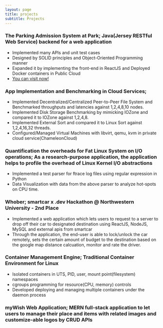 ```yaml
---
layout: page
title: projects
subtitle: Projects
---
```


### **The Parking Admission System at Park**; Java(Jersey RESTful Web Service) backend for a web application
* Implemented many APIs and unit test cases
* Designed by SOLID principles and Object-Oriented Programming manner
* Expanded it by implementing the front-end in ReactJS and Deployed Docker containers in Public Cloud
* [You can visit now!](http://165.227.90.43:3000/)

### **App Implementation and Benchmarking in Cloud Services**; 
* Implemented Decentralized/Centralized Peer-to-Peer File System and Benchmarked throughputs and latencies against 1,2,4,8,10 nodes.
* Implemented Disk Storage Benchmarking by mimicking IOZone and compared it to IOZone against 1,2,4,8.
* Implemented External Sort and compared it to Linux Sort against 1,2,4,16,32 threads.
* Configured/Managed Virtual Machines with libvirt, qemu, kvm in private cloud service(ChameleonCloud)

### **Quantification the overheads for Fat Linux System on I/O operations**; As a research-purpose application, the application helps to profile the overhead of Linux Kernel I/O abstractions
* Implemented a test parser for ftrace log files using regular expression in Python
* Data Visualization with data from the above parser to analyze hot-spots on CPU time.

### **Whober**; smartcar x .dev Hackathon @ Northwestern University - 2nd Place
* Implemented a web application which lets users to request to a server to drop off their car to designated destination using ReactJS, NodeJS, MySQL and external apis from smartcar
* Through the application, the end-user is able to lock/unlock the car remotely, sets the certain amount of budget to the destination based on the google map distance calcuation, monitor and rate the driver.

### **Container Management Engine**; Traditional Container Environment for Linux
* Isolated containers in UTS, PID, user, mount point(filesystem) namespaces
* cgroups programming for resource(CPU, memory) controls
* Developed deploying and managing multiple containers under the daemon process

### myWish Web Application; MERN full-stack application to let users to manage their place and items with related images and customize-able logos by CRUD APIs



